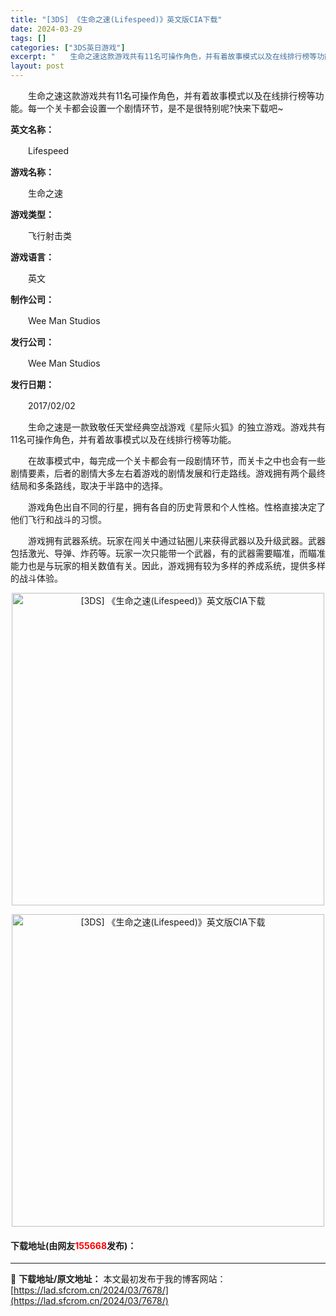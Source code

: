 ```yaml
---
title: "[3DS] 《生命之速(Lifespeed)》英文版CIA下载"
date: 2024-03-29
tags: []
categories: ["3DS英日游戏"]
excerpt: "　　生命之速这款游戏共有11名可操作角色，并有着故事模式以及在线排行榜等功能。每一个关卡都会设置一个剧情环节，是不是很特别呢?快来下载吧~ 英文名称： 　　Lifespeed 游戏名称： 　　生命之速 游戏类型： 　　飞行射击类 游戏语言： 　　英文 制作公司： 　　Wee Man Studios &hellip;"
layout: post
---
```


 <p>　　生命之速这款游戏共有11名可操作角色，并有着故事模式以及在线排行榜等功能。每一个关卡都会设置一个剧情环节，是不是很特别呢?快来下载吧~</p> <p><strong>英文名称：</strong></p> <p>　　Lifespeed</p> <p><strong>游戏名称：</strong></p> <p>　　生命之速</p> <p><strong>游戏类型：</strong></p> <p>　　飞行射击类</p> <p><strong>游戏语言：</strong></p> <p>　　英文</p> <p><strong>制作公司：</strong></p> <p>　　Wee Man Studios</p> <p><strong>发行公司：</strong></p> <p>　　Wee Man Studios</p> <p><strong>发行日期：</strong></p> <p>　　2017/02/02</p> <p>　　生命之速是一款致敬任天堂经典空战游戏《星际火狐》的独立游戏。游戏共有11名可操作角色，并有着故事模式以及在线排行榜等功能。</p> <p>　　在故事模式中，每完成一个关卡都会有一段剧情环节，而关卡之中也会有一些剧情要素，后者的剧情大多左右着游戏的剧情发展和行走路线。游戏拥有两个最终结局和多条路线，取决于半路中的选择。</p> <p>　　游戏角色出自不同的行星，拥有各自的历史背景和个人性格。性格直接决定了他们飞行和战斗的习惯。</p> <p>　　游戏拥有武器系统。玩家在闯关中通过钻圈儿来获得武器以及升级武器。武器包括激光、导弹、炸药等。玩家一次只能带一个武器，有的武器需要瞄准，而瞄准能力也是与玩家的相关数值有关。因此，游戏拥有较为多样的养成系统，提供多样的战斗体验。</p> <p align="center"><img align="" border="0" src="https://lad.sfcrom.cn/wp-content/uploads/2024/03/20240329_660612d416f1a.webp" width="500" alt="[3DS] 《生命之速(Lifespeed)》英文版CIA下载" /></p> <p align="center"><img align="" border="0" src="https://lad.sfcrom.cn/wp-content/uploads/2024/03/20240329_660612d46dc25.webp" width="500" alt="[3DS] 《生命之速(Lifespeed)》英文版CIA下载" /></p> <p><h4>下载地址(由网友<font color="red">155668</font>发布)：</h4></p> 

---
📖 **下载地址/原文地址：** 本文最初发布于我的博客网站：[https://lad.sfcrom.cn/2024/03/7678/](https://lad.sfcrom.cn/2024/03/7678/)
